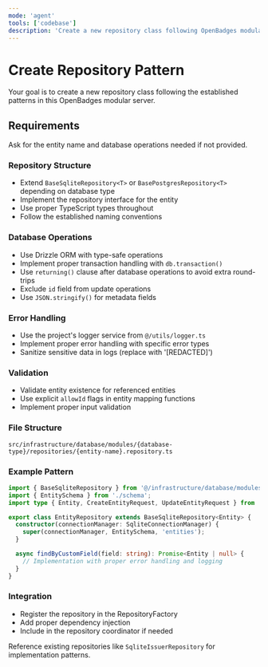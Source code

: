 ```yaml
---
mode: 'agent'
tools: ['codebase']
description: 'Create a new repository class following OpenBadges modular server patterns'
---
```


# Create Repository Pattern

Your goal is to create a new repository class following the established patterns in this OpenBadges modular server.

## Requirements

Ask for the entity name and database operations needed if not provided.

### Repository Structure
- Extend `BaseSqliteRepository<T>` or `BasePostgresRepository<T>` depending on database type
- Implement the repository interface for the entity
- Use proper TypeScript types throughout
- Follow the established naming conventions

### Database Operations
- Use Drizzle ORM with type-safe operations
- Implement proper transaction handling with `db.transaction()`
- Use `returning()` clause after database operations to avoid extra round-trips
- Exclude `id` field from update operations
- Use `JSON.stringify()` for metadata fields

### Error Handling
- Use the project's logger service from `@/utils/logger.ts`
- Implement proper error handling with specific error types
- Sanitize sensitive data in logs (replace with '[REDACTED]')

### Validation
- Validate entity existence for referenced entities
- Use explicit `allowId` flags in entity mapping functions
- Implement proper input validation

### File Structure
```
src/infrastructure/database/modules/{database-type}/repositories/{entity-name}.repository.ts
```

### Example Pattern
```typescript
import { BaseSqliteRepository } from '@/infrastructure/database/modules/sqlite/base-sqlite.repository';
import { EntitySchema } from './schema';
import type { Entity, CreateEntityRequest, UpdateEntityRequest } from '@/domains/{domain}/types';

export class EntityRepository extends BaseSqliteRepository<Entity> {
  constructor(connectionManager: SqliteConnectionManager) {
    super(connectionManager, EntitySchema, 'entities');
  }

  async findByCustomField(field: string): Promise<Entity | null> {
    // Implementation with proper error handling and logging
  }
}
```

### Integration
- Register the repository in the RepositoryFactory
- Add proper dependency injection
- Include in the repository coordinator if needed

Reference existing repositories like `SqliteIssuerRepository` for implementation patterns.
